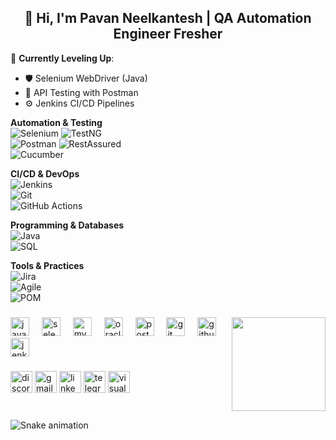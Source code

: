<h2 align="center">👋 Hi, I'm Pavan Neelkantesh | QA Automation Engineer Fresher</h2>

🌱 **Currently Leveling Up**:  
- 🛡️ Selenium WebDriver (Java)  
- 🏹 API Testing with Postman  
- ⚙️ Jenkins CI/CD Pipelines

**Automation & Testing**  
<img src="https://img.shields.io/badge/Selenium-43B02A?logo=selenium&logoColor=white" alt="Selenium">
<img src="https://img.shields.io/badge/TestNG-DD0031?logo=testng&logoColor=white" alt="TestNG">  
<img src="https://img.shields.io/badge/Postman-FF6C37?logo=postman&logoColor=white" alt="Postman"> <img src="https://img.shields.io/badge/RestAssured-007ACC?logo=rest-assured&logoColor=white" alt="RestAssured">  
<img src="https://img.shields.io/badge/Cucumber-23D96C?logo=cucumber&logoColor=white" alt="Cucumber">  

**CI/CD & DevOps**  
<img src="https://img.shields.io/badge/Jenkins-D24939?logo=jenkins&logoColor=white" alt="Jenkins">  
<img src="https://img.shields.io/badge/Git-F05032?logo=git&logoColor=white" alt="Git">  
<img src="https://img.shields.io/badge/GitHub_Actions-2088FF?logo=github-actions&logoColor=white" alt="GitHub Actions">  

**Programming & Databases**  
<img src="https://img.shields.io/badge/Java-ED8B00?logo=java&logoColor=white" alt="Java">  
<img src="https://img.shields.io/badge/SQL-4479A1?logo=mysql&logoColor=white" alt="SQL">  

**Tools & Practices**  
<img src="https://img.shields.io/badge/Jira-0052CC?logo=jira&logoColor=white" alt="Jira">  
<img src="https://img.shields.io/badge/Agile-009688?logo=agile&logoColor=white" alt="Agile">  
<img src="https://img.shields.io/badge/Page_Object_Model-8A2BE2" alt="POM">  

<div align="center">
</div>

###

<img align="right" height="150" src="https://media3.giphy.com/media/v1.Y2lkPTc5MGI3NjExa2Vtcm96NGVyY20xNThoOHc5ZjhpMWdvOXpnZnRzZzB1YTA1ZGR1bSZlcD12MV9pbnRlcm5hbF9naWZfYnlfaWQmY3Q9Zw/YYW0hHizzIOrlhimPG/giphy.gif"  />

###

<div align="left">
  <img src="https://cdn.jsdelivr.net/gh/devicons/devicon/icons/java/java-original.svg" height="30" alt="java logo"  />
  <img width="12" />
  <img src="https://cdn.jsdelivr.net/gh/devicons/devicon/icons/selenium/selenium-original.svg" height="30" alt="selenium logo"  />
  <img width="12" />
  <img src="https://cdn.jsdelivr.net/gh/devicons/devicon/icons/mysql/mysql-original.svg" height="30" alt="mysql logo"  />
  <img width="12" />
  <img src="https://cdn.jsdelivr.net/gh/devicons/devicon/icons/oracle/oracle-original.svg" height="30" alt="oracle logo"  />
  <img width="12" />
  <img src="https://cdn.simpleicons.org/postman/FF6C37" height="30" alt="postman logo"  />
  <img width="12" />
  <img src="https://cdn.simpleicons.org/git/F05032" height="30" alt="git logo"  />
  <img width="12" />
  <img src="https://skillicons.dev/icons?i=github" height="30" alt="github logo"  />
  <img width="12" />
  <img src="https://skillicons.dev/icons?i=jenkins" height="30" alt="jenkins logo"  />
</div>

###

<div align="left">
  <img src="https://img.shields.io/static/v1?message=Discord&logo=discord&label=&color=7289DA&logoColor=white&labelColor=&style=for-the-badge" height="35" alt="discord logo"  />
  <img src="https://img.shields.io/static/v1?message=Gmail&logo=gmail&label=&color=D14836&logoColor=white&labelColor=&style=for-the-badge" height="35" alt="gmail logo"  />
  <img src="https://img.shields.io/static/v1?message=LinkedIn&logo=linkedin&label=&color=0077B5&logoColor=white&labelColor=&style=for-the-badge" height="35" alt="linkedin logo"  />
  <img src="https://img.shields.io/static/v1?message=Telegram&logo=telegram&label=&color=2CA5E0&logoColor=white&labelColor=&style=for-the-badge" height="35" alt="telegram logo"  />
  <img src="https://img.shields.io/static/v1?message=Visual%20Studio%20Marketplace&logo=visualstudio&label=&color=e2165e&logoColor=white&labelColor=&style=for-the-badge" height="35" alt="visualstudio logo"  />
</div>

###

<br clear="both">

<img src="https://raw.githubusercontent.com/Pavan-Neelkantesh97 /Pavan-Neelkantesh97 /output/snake.svg" alt="Snake animation"/>



